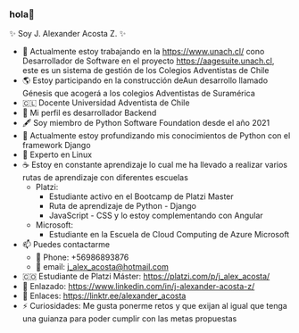### hola👋

✨ Soy J. Alexander Acosta Z. ✨

* 🏫  Actualmente estoy trabajando en la https://www.unach.cl/ cono Desarrollador de Software en el proyecto https://aagesuite.unach.cl, este es un sistema de gestión de los Colegios Adventistas de Chile
* 🌎  Estoy participando en la construcción deAun desarrollo llamado Génesis que acogerá a los colegios Adventistas de Suramérica
* 🇨🇱  Docente Universidad Adventista de Chile
* 🧮  Mi perfil es desarrollador Backend
* 🖋️  Soy miembro de Python Software Foundation desde el año 2021
* 🐍  Actualmente estoy profundizando mis conocimientos de Python con el framework Django
* 🦆  Experto en Linux
* ☕  Estoy en constante aprendizaje lo cual me ha llevado a realizar varios rutas de aprendizaje con diferentes escuelas
   * Platzi:
      - Estudiante activo en el Bootcamp de Platzi Master
      - Ruta de aprendizaje de Python - Django
      - JavaScript - CSS y lo estoy complementando con Angular
   * Microsoft:
      - Estudiante en la Escuela de Cloud Computing de Azure Microsoft
* 📫  Puedes contactarme
    * 📱  Phone: +56986893876
    * 📧  email: j_alex_acosta@hotmail.com
* 🇨🇴  Estudiante de Platzi Máster: https://platzi.com/p/j_alex_acosta/
* 🧔  Enlazado: https://www.linkedin.com/in/j-alexander-acosta-z/
* 🌳  Enlaces: https://linktr.ee/alexander_acosta
* ⚡  Curiosidades: Me gusta ponerme retos y que exijan al igual que tenga una guianza para poder cumplir con las metas propuestas
